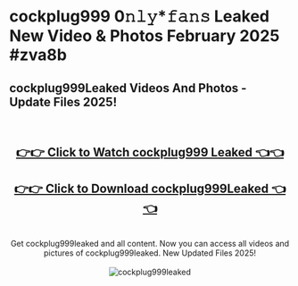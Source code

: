 # cockplug999 0𝚗𝚕𝚢*𝚏𝚊𝚗𝚜 Leaked New Video & Photos February 2025 #zva8b

<h2>cockplug999Leaked Videos And Photos - Update Files 2025!</h2>
<br>
<div align="center">
<h2><a href="https://mediaupload.pro?title=cockplug999&ref=11F" rel="nofollow">👉👉 Click to Watch cockplug999 Leaked 👈👈</a></h2>
<h2><a href="https://mediaupload.pro?title=cockplug999&ref=11F" rel="nofollow">👉👉 Click to Download cockplug999Leaked 👈👈</a></h2>
<br>
Get cockplug999leaked and all content. Now you can access all videos and pictures of cockplug999leaked. New Updated Files 2025!
<br>
<br>
<a href="https://mediaupload.pro?title=cockplug999&ref=11F" rel="nofollow" data-target="animated-image.originalLink"><img src="https://i.ibb.co/Gkj2r4b/banner.png" alt="cockplug999leaked" style="max-width: 100%; display: inline-block;" data-target="animated-image.originalImage"></a>
</div>
<br>

